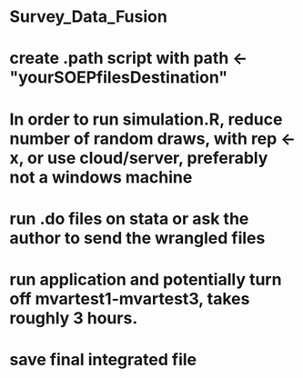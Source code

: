 # Survey_Data_Fusion

# create .path script with path <- "yourSOEPfilesDestination" 
# In order to run simulation.R, reduce number of random draws, with rep <- x, or use cloud/server, preferably not a windows machine

# run .do files on stata or ask the author to send the wrangled files

# run application and potentially turn off mvartest1-mvartest3, takes roughly 3 hours. 

# save final integrated file

